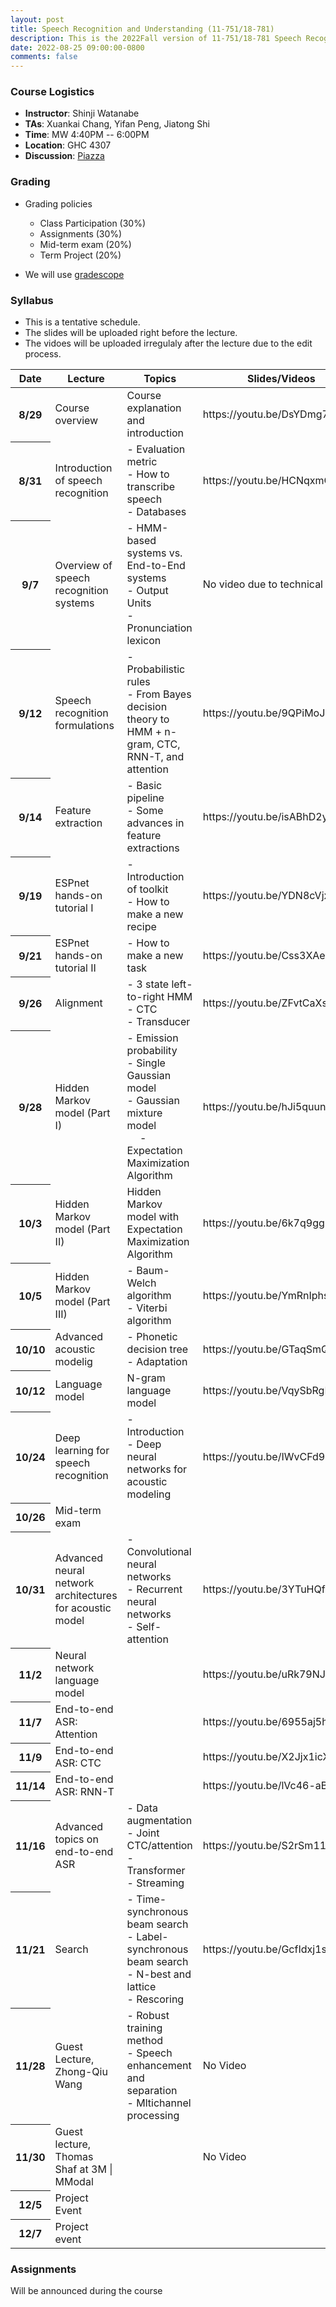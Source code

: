 ```yaml
---
layout: post
title: Speech Recognition and Understanding (11-751/18-781)
description: This is the 2022Fall version of 11-751/18-781 Speech Recognition and Understanding
date: 2022-08-25 09:00:00-0800
comments: false
---
```


<!---
### The Course Overview

Description here
--->

### Course Logistics

* <strong>Instructor</strong>: Shinji Watanabe
* <strong>TAs</strong>: Xuankai Chang, Yifan Peng, Jiatong Shi
* <strong>Time</strong>: MW 4:40PM -- 6:00PM
* <strong>Location</strong>: GHC 4307
* <strong>Discussion</strong>: [Piazza](https://piazza.com/cmu/fall2022/1175118781/)

<!---
### Course Objectives
--->

### Grading

- Grading policies
  - Class Participation (30%)
  - Assignments (30%)
  - Mid-term exam (20%)
  - Term Project (20%)

- We will use [gradescope](https://www.gradescope.com/courses/412024)

### Syllabus
- This is a tentative schedule.
- The slides will be uploaded right before the lecture.
- The vidoes will be uploaded irregulaly after the lecture due to the edit process.
<table class="table">
  <thead>
    <tr>
      <th scope="col">Date</th>
      <th scope="col">Lecture</th>
      <th scope="col">Topics</th>
      <th scope="col">Slides/Videos</th>
    </tr>
  </thead>
  <tbody>
    <tr>
      <th scope="row">8/29</th>
      <td>Course overview</td>
      <td>Course explanation and introduction</td>
      <td>https://youtu.be/DsYDmg72K1k</td>
    </tr>
    <tr>
      <th scope="row">8/31</th>
      <td>Introduction of speech recognition</td>
      <td>
     	- Evaluation metric <br>
    	- How to transcribe speech <br>
    	- Databases
    </td>
      <td>https://youtu.be/HCNqxmOwEH4</td>
    </tr>
    <tr>
      <th scope="row">9/7</th>
      <td>Overview of speech recognition systems</td>
      <td>
      	- HMM-based systems vs. End-to-End systems <br>
      	- Output Units <br>
        - Pronunciation lexicon
      </td>
      <td>No video due to technical issues.</td>
    </tr>
    <tr>
      <th scope="row">9/12</th>
      <td>Speech recognition formulations</td>
      <td>
      	- Probabilistic rules <br>
      	- From Bayes decision theory to HMM + n-gram, CTC, RNN-T, and attention
      </td>
      <td>https://youtu.be/9QPiMoJJAXg</td>
    </tr>
    <tr>
      <th scope="row">9/14</th>
      <td>Feature extraction</td>
      <td>
      	- Basic pipeline <br>
      	- Some advances in feature extractions
      </td>
      <td>https://youtu.be/isABhD2ym80</td>
    </tr>
    <tr>
      <th scope="row">9/19</th>
      <td>ESPnet hands-on tutorial I</td>
      <td>
        - Introduction of toolkit <br>
        - How to make a new recipe
      </td>
      <td>https://youtu.be/YDN8cVjxSik</td>
    </tr>
    <tr>
      <th scope="row">9/21</th>
      <td>ESPnet hands-on tutorial II</td>
      <td>
        - How to make a new task
      </td>
      <td>https://youtu.be/Css3XAes7SU</td>
    </tr>
    <tr>
      <th scope="row">9/26</th>
      <td>Alignment</td>
      <td>
      	- 3 state left-to-right HMM <br>
      	- CTC <br>
        - Transducer
      </td>
      <td>https://youtu.be/ZFvtCaXs3aA</td>
    </tr>
    <tr>
      <th scope="row">9/28</th>
      <td>Hidden Markov model (Part I)</td>
      <td>
      	- Emission probability <br>
      	- Single Gaussian model <br>
      	- Gaussian mixture model <br>
      	&emsp; - Expectation Maximization Algorithm <br>
      </td>
      <td>https://youtu.be/hJi5quunTLY</td>
    </tr>
    <tr>
      <th scope="row">10/3</th>
      <td>Hidden Markov model (Part II)</td>
      <td>Hidden Markov model with Expectation Maximization Algorithm</td>
      <td>https://youtu.be/6k7q9ggIfYI</td>
    </tr>
    <tr>
      <th scope="row">10/5</th>
      <td>Hidden Markov model (Part III)</td>
      <td>
      	- Baum-Welch algorithm <br>
      	- Viterbi algorithm <br>
      </td>
      <td>https://youtu.be/YmRnIphseyw</td>
    </tr>
    <tr>
      <th scope="row">10/10</th>
      <td>Advanced acoustic modelig</td>
      <td>
      	- Phonetic decision tree <br>
      	- Adaptation 
      </td>
      <td>https://youtu.be/GTaqSmQSHBs</td>
    </tr>
     <tr>
      <th scope="row">10/12</th>
      <td>Language model</td>
      <td>N-gram language model</td>
      <td>https://youtu.be/VqySbRgHlPc</td>
    </tr>
    <tr>
      <th scope="row">10/24</th>
      <td> Deep learning for speech recognition</td>
      <td>
        - Introduction <br>
        - Deep neural networks for acoustic modeling
      </td>
      <td>https://youtu.be/IWvCFd91JPg</td>
    </tr>
    <tr>
      <th scope="row">10/26</th>
      <td>Mid-term exam</td>
      <td></td>
      <td></td>
    </tr>
    <tr>
      <th scope="row">10/31</th>
      <td>Advanced neural network architectures for acoustic model</td>
      <td>
      	- Convolutional neural networks <br>
      	- Recurrent neural networks <br>
      	- Self-attention <br>
      </td>
      <td>https://youtu.be/3YTuHQfaLgA</td>
    </tr>
    <tr>
      <th scope="row">11/2</th>
      <td>Neural network language model</td>
      <td></td>
      <td>https://youtu.be/uRk79NJD1cA</td>
    </tr>
     <tr>
      <th scope="row">11/7</th>
      <td>End-to-end ASR: Attention</td>
      <td>
      </td>
      <td>https://youtu.be/6955aj5hlwk</td>
    </tr>
    <tr>
      <th scope="row">11/9</th>
      <td>End-to-end ASR: CTC</td>
      <td>
      </td>
      <td>https://youtu.be/X2Jjx1icXsE</td>
    </tr>
    <tr>
      <th scope="row">11/14</th>
      <td>End-to-end ASR: RNN-T</td>
      <td>
      </td>
      <td>https://youtu.be/lVc46-aBnzM</td>
    </tr>
    <tr>
      <th scope="row">11/16</th>
      <td>Advanced topics on end-to-end ASR</td>
      <td>
      	- Data augmentation <br>
      	- Joint CTC/attention <br>
      	- Transformer <br>
      	- Streaming <br>
      </td>
      <td>https://youtu.be/S2rSm11lX80</td>
    </tr>
    <tr>
      <th scope="row">11/21</th>
      <td>Search</td>
      <td>
      	- Time-synchronous beam search <br>
      	- Label-synchronous beam search <br>
      	- N-best and lattice <br>
      	- Rescoring <br>
      </td>
      <td>https://youtu.be/GcfIdxj1s8M</td>
    </tr>
    <tr>
      <th scope="row">11/28</th>
      <td>Guest Lecture, Zhong-Qiu Wang</td>
      <td>
      	- Robust training method <br>
      	- Speech enhancement and separation <br>
      	- Mltichannel processing <br>
      </td>
      <td>No Video</td>
    </tr>
    <tr>
      <th scope="row">11/30</th>
      <td>Guest lecture, Thomas Shaf at 3M | MModal</td>
      <td></td>
      <td>No Video</td>
    </tr>
    <tr>
      <th scope="row">12/5</th>
      <td>Project Event</td>
      <td></td>
      <td></td>
    </tr>
    <tr>
      <th scope="row">12/7</th>
      <td>Project event</td>
      <td></td>
      <td></td>
    </tr>
  </tbody>
</table>


### Assignments

Will be announced during the course
